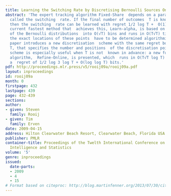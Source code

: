 ```yaml
---
title: Learning the Switching Rate by Discretising Bernoulli Sources Online
abstract: 'The expert tracking algorithm Fixed-Share  depends on a parameter alpha,
  called the switching  rate. If the final number of outcomes  T is known in advance,
  then the switching  rate can be learned with regret 1/2 log T +  O(1) bits. The
  current fastest method that  achieves this, Learn-alpha, is based on optimal  discretisation
  of the Bernoulli distributions  into O(√T) bins and runs in O(T√T) time;  however
  the exact locations of these points  have to be determined algorithmically.    This
  paper introduces a new discretisation  scheme with the same regret bound for  known
  T, that specifies the number and positions  of the discretisation points explicitly.  The
  scheme is especially useful when T is not  known in advance: a new fully on-line
  algorithm,  Refine-Online, is presented, which  runs in O(T√T log T) time and achieves
  a  regret of 1/2 log 3 log T + O(log log T) bits.'
pdf: http://proceedings.mlr.press/v5/rooij09a/rooij09a.pdf
layout: inproceedings
id: rooij09a
month: 0
firstpage: 432
lastpage: 439
page: 432-439
sections: 
author:
- given: Steven
  family: Rooij
- given: Tim
  family: Erven
date: 2009-04-15
address: Hilton Clearwater Beach Resort, Clearwater Beach, Florida USA
publisher: PMLR
container-title: Proceedings of the Twelth International Conference on Artificial
  Intelligence and Statistics
volume: '5'
genre: inproceedings
issued:
  date-parts:
  - 2009
  - 4
  - 15
# Format based on citeproc: http://blog.martinfenner.org/2013/07/30/citeproc-yaml-for-bibliographies/
---
```

